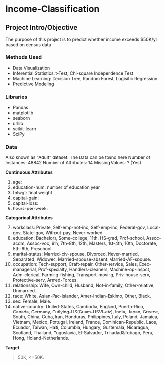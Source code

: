 # Income-Classification
## Project Intro/Objective
The purpose of this project is to predict whether income exceeds $50K/yr based on census data



### Methods Used
* Data Visualization
* Inferential Statistics: t-Test, Chi-square Independence Test
* Machine Learning: Decision Tree, Random Forest, Logisitic Regression
* Predictive Modeling

### Libraries
* Pandas
* matplotlib
* seaborn
* urllib
* scikit-learn
* SciPy

### Data
Also known as "Adult" dataset. The Data can be found here
Number of Instances: 48842
Number of Attributes: 14
Missing Values: ? (Yes)

**Continuous Attributes**
1. age:
2. education-num: number of education year
3. fnlwgt: final weight
4. capital-gain: 
5. capital-loss: 
6. hours-per-week:

**Categorical Attributes**

 7. workclass: Private, Self-emp-not-inc, Self-emp-inc, Federal-gov, Local-gov, State-gov, 		Without-pay, Never-worked.
 8. education: Bachelors, Some-college, 11th, HS-grad, Prof-school, Assoc-acdm, Assoc-voc, 9th, 7th-8th, 12th, Masters, 1st-4th, 10th, Doctorate, 5th-6th, Preschool.
 9. marital-status: Married-civ-spouse, Divorced, Never-married, Separated, Widowed, Married-spouse-absent, Married-AF-spouse.
 10. occupation: Tech-support, Craft-repair, Other-service, Sales, Exec-managerial, Prof-specialty, Handlers-cleaners, Machine-op-inspct, Adm-clerical, Farming-fishing, Transport-moving, Priv-house-serv, Protective-serv, Armed-Forces.
 11. relationship: Wife, Own-child, Husband, Not-in-family, Other-relative, Unmarried.
 12. race: White, Asian-Pac-Islander, Amer-Indian-Eskimo, Other, Black.
 13. sex: Female, Male.
 14. native-country: United-States, Cambodia, England, Puerto-Rico, Canada, Germany, Outlying-US(Guam-USVI-etc), India, Japan, Greece, South, China, Cuba, Iran, Honduras, Philippines, Italy, Poland, Jamaica, Vietnam, Mexico, Portugal, Ireland, France, Dominican-Republic, Laos, Ecuador, Taiwan, Haiti, Columbia, Hungary, Guatemala, Nicaragua, Scotland, Thailand, Yugoslavia, El-Salvador, Trinadad&Tobago, Peru, Hong, Holand-Netherlands.

**Target**
>50K, <=50K.

